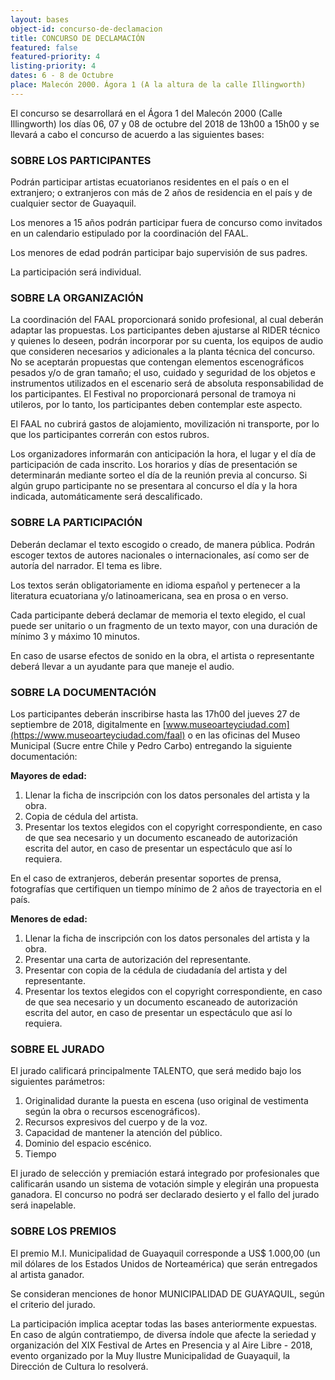 ```yaml
---
layout: bases
object-id: concurso-de-declamacion
title: CONCURSO DE DECLAMACIÓN
featured: false
featured-priority: 4
listing-priority: 4
dates: 6 - 8 de Octubre
place: Malecón 2000. Ágora 1 (A la altura de la calle Illingworth)
---
```

El concurso se desarrollará en el Ágora 1 del Malecón 2000 (Calle Illingworth) los días 06, 07 y 08 de octubre del 2018 de 13h00 a 15h00 y se llevará a cabo el concurso de acuerdo a las siguientes bases:

### SOBRE LOS PARTICIPANTES

Podrán participar artistas ecuatorianos residentes en el país o en el extranjero; o extranjeros con más de 2 años de residencia en el país y de cualquier sector de Guayaquil.

Los menores a 15 años podrán participar fuera de concurso como invitados en un calendario estipulado por la coordinación del FAAL.

Los menores de edad podrán participar bajo supervisión de sus padres.

La participación será individual.

### SOBRE LA ORGANIZACIÓN

La coordinación del FAAL proporcionará sonido profesional, al cual deberán adaptar las propuestas. Los participantes deben ajustarse al RIDER técnico y quienes lo deseen, podrán incorporar por su cuenta, los equipos de audio que consideren necesarios y adicionales a la planta técnica del concurso. No se aceptarán propuestas que contengan elementos escenográficos pesados y/o de gran tamaño; el uso, cuidado y seguridad de los objetos e instrumentos utilizados en el escenario será de absoluta responsabilidad de los participantes. El Festival no proporcionará personal de tramoya ni utileros, por lo tanto, los participantes deben contemplar este aspecto.

El FAAL no cubrirá gastos de alojamiento, movilización ni transporte, por lo que los participantes correrán con estos rubros.

Los organizadores informarán con anticipación la hora, el lugar y el día de participación de cada inscrito. Los horarios y días de presentación se determinarán mediante sorteo el día de la reunión previa al concurso. Si algún grupo participante no se presentara al concurso el día y la hora indicada, automáticamente será descalificado.

### SOBRE LA PARTICIPACIÓN

Deberán declamar el texto escogido o creado, de manera pública. Podrán escoger textos de autores nacionales o internacionales, así como ser de autoría del narrador. El tema es libre.

Los textos serán obligatoriamente en idioma español y pertenecer a la literatura ecuatoriana y/o latinoamericana, sea en prosa o en verso.

Cada participante deberá declamar de memoria el texto elegido, el cual puede ser unitario o un fragmento de un texto mayor, con una duración de mínimo 3 y máximo 10 minutos.

En caso de usarse efectos de sonido en la obra, el artista o representante deberá llevar a un ayudante para que maneje el audio.

### SOBRE LA DOCUMENTACIÓN 

Los participantes deberán inscribirse hasta las 17h00 del jueves 27 de septiembre de 2018, digitalmente en [www.museoarteyciudad.com](https://www.museoarteyciudad.com/faal) o en las oficinas del Museo Municipal (Sucre entre Chile y Pedro Carbo) entregando la siguiente documentación:

**Mayores de edad:**

1. Llenar la ficha de inscripción con los datos personales del artista y la obra.
1. Copia de cédula del artista.
1. Presentar los textos elegidos con el copyright correspondiente, en caso de que sea necesario y un documento escaneado de autorización escrita del autor, en caso de presentar un espectáculo que así lo requiera.

En el caso de extranjeros, deberán presentar soportes de prensa, fotografías que certifiquen un tiempo mínimo de 2 años de trayectoria en el país.

**Menores de edad:**

1. Llenar la ficha de inscripción con los datos personales del artista y la obra.
1. Presentar una carta de autorización del representante.
1. Presentar con copia de la cédula de ciudadanía del artista y del representante.
1. Presentar los textos elegidos con el copyright correspondiente, en caso de que sea necesario y un documento escaneado de autorización escrita del autor, en caso de presentar un espectáculo que así lo requiera.

### SOBRE EL JURADO

El jurado calificará principalmente TALENTO, que será medido bajo los siguientes parámetros:

1. Originalidad durante la puesta en escena (uso original de vestimenta según la obra o recursos escenográficos).
1. Recursos expresivos del cuerpo y de la voz.
1. Capacidad de mantener la atención del público.
1. Dominio del espacio escénico.
1. Tiempo

El jurado de selección y premiación estará integrado por profesionales que calificarán usando un sistema de votación simple y elegirán una propuesta ganadora. El concurso no podrá ser declarado desierto y el fallo del jurado será inapelable.

### SOBRE LOS PREMIOS

El premio M.I. Municipalidad de Guayaquil corresponde a US$ 1.000,00 (un mil dólares de los Estados Unidos de Norteamérica) que serán entregados al artista ganador.

Se consideran menciones de honor MUNICIPALIDAD DE GUAYAQUIL, según el criterio del jurado.

La participación implica aceptar todas las bases anteriormente expuestas. En caso de algún contratiempo, de diversa índole que afecte la seriedad y organización del XIX Festival de Artes en Presencia y al Aire Libre - 2018, evento organizado por la Muy Ilustre Municipalidad de Guayaquil, la Dirección de Cultura lo resolverá.

